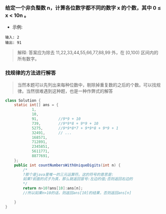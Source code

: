 ### 给定一个非负整数 n，计算各位数字都不同的数字 x 的个数，其中 0 ≤ x < 10n 。

* 示例:
```
输入: 2
输出: 91 
```
> 解释: 答案应为除去 11,22,33,44,55,66,77,88,99 外，在 [0,100) 区间内的所有数字。

### 找规律的方法进行解答
> 当然本题可以先列出来每种位数中，剔除掉重复数的之后的个数。可以找规律。当然很难遇到这种题，也是一种作弊式的解答

```java
class Solution {
    static int[] ans = {
            1,
            10,
            91,         //9*9 + 10
            739,        //9*9*8 + 9*9 + 10
            5275,       //9*9*8*7 + 9*9*8 + 9*9 + 1
            32491,      // ...
            168571,
            712891,
            2345851,
            5611771,
            8877691,
    };
    public int countNumbersWithUniqueDigits(int n) {
        /*
        ?那个是java里唯一的三元运算符。这的符号的意思是:
        如果?前面的式子为真，那么就返回冒号:左边的值;否则返回右边的
        */
        return n>10?ans[10]:ans[n]; 
        //所以如果n>10的话，则返回ans[10]的结果，否则返回ans[n]
        
    }
}

```

